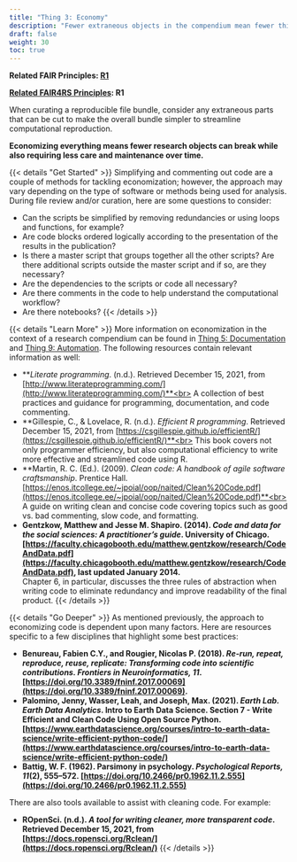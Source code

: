 ```yaml
---
title: "Thing 3: Economy"
description: "Fewer extraneous objects in the compendium mean fewer things that can break and require less maintenance over time."
draft: false
weight: 30
toc: true
---
```

**Related FAIR Principles: [R1](https://www.go-fair.org/fair-principles/r1-metadata-richly-described-plurality-accurate-relevant-attributes/)**

**[Related FAIR4RS Principles](https://doi.org/10.15497/RDA00068): R1**

When curating a reproducible file bundle, consider any extraneous parts that can be cut to make the overall bundle simpler to streamline computational reproduction.

**Economizing everything means fewer research objects can break while also requiring less care and maintenance over time.**

{{< details "Get Started" >}}
Simplifying and commenting out code are a couple of methods for tackling economization; however, the approach may vary depending on the type of software or methods being used for analysis. During file review and/or curation, here are some questions to consider:

- Can the scripts be simplified by removing redundancies or using loops and functions, for example?
- Are code blocks ordered logically according to the presentation of the results in the publication?
- Is there a master script that groups together all the other scripts? Are there additional scripts outside the master script and if so, are they necessary?
- Are the dependencies to the scripts or code all necessary?
- Are there comments in the code to help understand the computational workflow?
- Are there notebooks?
{{< /details >}}

{{< details "Learn More" >}}
More information on economization in the context of a research compendium can be found in [Thing 5: Documentation](../thing05) and [Thing 9: Automation](../thing09). The following resources contain relevant information as well:

- ***Literate programming*. (n.d.). Retrieved December 15, 2021, from [http://www.literateprogramming.com/](http://www.literateprogramming.com/)**<br>
A collection of best practices and guidance for programming, documentation, and code commenting.
- **Gillespie, C., & Lovelace, R. (n.d.). *Efficient R programming*. Retrieved December 15, 2021, from [https://csgillespie.github.io/efficientR/](https://csgillespie.github.io/efficientR/)**<br>
This book covers not only programmer efficiency, but also computational efficiency to write more effective and streamlined code using R.
- **Martin, R. C. (Ed.). (2009). *Clean code: A handbook of agile software craftsmanship*. Prentice Hall. [https://enos.itcollege.ee/~jpoial/oop/naited/Clean%20Code.pdf](https://enos.itcollege.ee/~jpoial/oop/naited/Clean%20Code.pdf)**<br>
A guide on writing clean and concise code covering topics such as good vs. bad commenting, slow code, and formatting.
- **Gentzkow, Matthew and Jesse M. Shapiro. (2014). *Code and data for the social sciences: A practitioner’s guide*. University of Chicago. [https://faculty.chicagobooth.edu/matthew.gentzkow/research/CodeAndData.pdf](https://faculty.chicagobooth.edu/matthew.gentzkow/research/CodeAndData.pdf), last updated January 2014.**<br>
Chapter 6, in particular, discusses the three rules of abstraction when writing code to eliminate redundancy and improve readability of the final product.
{{< /details >}}

{{< details "Go Deeper" >}}
As mentioned previously, the approach to economizing code is dependent upon many factors. Here are resources specific to a few disciplines that highlight some best practices:

- **Benureau, Fabien C.Y., and Rougier, Nicolas P. (2018). *Re-run, repeat, reproduce, reuse, replicate: Transforming code into scientific contributions. Frontiers in Neuroinformatics, 11*. [https://doi.org/10.3389/fninf.2017.00069](https://doi.org/10.3389/fninf.2017.00069).**
- **Palomino, Jenny, Wasser, Leah, and Joseph, Max. (2021). *Earth Lab. Earth Data Analytics*. Intro to Earth Data Science. Section 7 - Write Efficient and Clean Code Using Open Source Python. [https://www.earthdatascience.org/courses/intro-to-earth-data-science/write-efficient-python-code/](https://www.earthdatascience.org/courses/intro-to-earth-data-science/write-efficient-python-code/)**
- **Battig, W. F. (1962). Parsimony in psychology. *Psychological Reports, 11*(2), 555–572. [https://doi.org/10.2466/pr0.1962.11.2.555](https://doi.org/10.2466/pr0.1962.11.2.555)**

There are also tools available to assist with cleaning code. For example:

- **ROpenSci. (n.d.). *A tool for writing cleaner, more transparent code*. Retrieved December 15, 2021, from [https://docs.ropensci.org/Rclean/](https://docs.ropensci.org/Rclean/)**
{{< /details >}}
